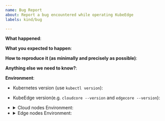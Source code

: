 ```yaml
---
name: Bug Report
about: Report a bug encountered while operating KubeEdge
labels: kind/bug

---
```


<!-- Please use this template while reporting a bug and provide as much info as possible. Thanks!-->
**What happened**:

**What you expected to happen**:

**How to reproduce it (as minimally and precisely as possible)**:

**Anything else we need to know?**:

**Environment**:
- Kubernetes version (use `kubectl version`):
- KubeEdge version(e.g. `cloudcore --version` and `edgecore --version`):
- <details><summary>Cloud nodes Environment:</summary>

  - Hardware configuration (e.g. `lscpu`):
  - OS (e.g. `cat /etc/os-release`):
  - Kernel (e.g. `uname -a`):
  - Go version (e.g. `go version`):
  - Others:

  </details>
- <details><summary>Edge nodes Environment:</summary>

  - edgecore version (e.g. `edgecore --version`):
  - Hardware configuration (e.g. `lscpu`):
  - OS (e.g. `cat /etc/os-release`):
  - Kernel (e.g. `uname -a`):
  - Go version (e.g. `go version`):
  - Others:

  </details>
